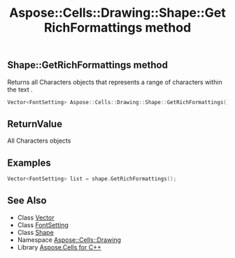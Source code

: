 ﻿---
title: Aspose::Cells::Drawing::Shape::GetRichFormattings method
linktitle: GetRichFormattings
second_title: Aspose.Cells for C++ API Reference
description: 'Aspose::Cells::Drawing::Shape::GetRichFormattings method. Returns all Characters objects that represents a range of characters within the text  in C++.'
type: docs
weight: 16400
url: /cpp/aspose.cells.drawing/shape/getrichformattings/
---
## Shape::GetRichFormattings method


Returns all Characters objects that represents a range of characters within the text .

```cpp
Vector<FontSetting> Aspose::Cells::Drawing::Shape::GetRichFormattings()
```


## ReturnValue

All Characters objects


## Examples


```cpp
Vector<FontSetting> list = shape.GetRichFormattings();
```

## See Also

* Class [Vector](../../../aspose.cells/vector/)
* Class [FontSetting](../../../aspose.cells/fontsetting/)
* Class [Shape](../)
* Namespace [Aspose::Cells::Drawing](../../)
* Library [Aspose.Cells for C++](../../../)
